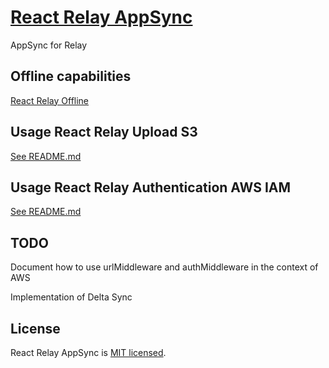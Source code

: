 # [React Relay AppSync](https://github.com/morrys/react-relay-upload-s3)
AppSync for Relay

## Offline capabilities

[React Relay Offline](https://github.com/morrys/react-relay-offline#readme)

## Usage React Relay Upload S3

[See README.md](./packages/react-relay-upload-s3/README.md)

## Usage React Relay Authentication AWS IAM

[See README.md](./packages/react-relay-auth-iam/README.md)

## TODO

Document how to use urlMiddleware and authMiddleware in the context of AWS

Implementation of Delta Sync


## License

React Relay AppSync is [MIT licensed](./LICENSE).

